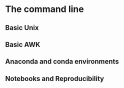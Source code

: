 # The command line

## Basic Unix

## Basic AWK

## Anaconda and conda environments

## Notebooks and Reproducibility
